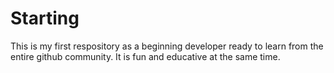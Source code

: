 # Starting
This is my first respository as a beginning developer ready to learn from the entire github community.
It is fun and educative at the same time.
